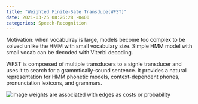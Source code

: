 ```yaml
---
title: "Weighted Finite-Sate Transduce(WFST)"
date: 2021-03-25 08:26:28 -0400
categories: Speech-Recognition
---
```

Motivation: when vocabulray is large, models become too complex to be solved unlike the HMM with small vocabulary size.  Simple HMM model with small vocab can be decoded with Viterbi decoding.

WFST is compoesed of  multiple transducers to a signle transducer and uses it to search for a grammtically-sound sentence.
It provides a natural representation for HMM phonetic models, context-dependent phones, pronunciation lexicons, and grammars.


![image](https://user-images.githubusercontent.com/36841216/112437359-3474b880-8d8a-11eb-9720-55540060e566.png)
weights are associated with edges as costs or probability
